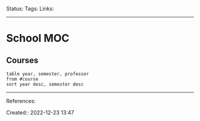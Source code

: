 Status:
Tags: 
Links:
___

# School MOC
## Courses
```dataview
table year, semester, professor
from #course
sort year desc, semester desc
```
___
References:

Created:: 2022-12-23 13:47